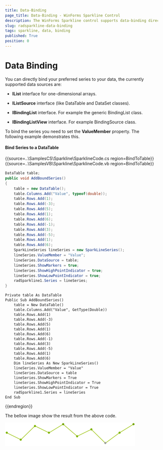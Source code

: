 ```yaml
---
title: Data-Binding
page_title: Data-Binding - WinForms Sparkline Control
description: The WinForms Sparkline control supports data-binding directly to IList, IListSource, IBindingList, etc. Learn how to populate it with data. 
slug: radsparkline-data-binding
tags: sparkline, data, binding
published: True
position: 0
---
```


# Data Binding

You can directly bind your preferred series to your data, the currently supported data sources are:

* __IList__ interface for one-dimensional arrays.

* __IListSource__ interface (like DataTable and DataSet classes).

* __IBindingList__ interface. For example the generic BindingList class.

* __IBindingListView__ interface. For example BindingSource class.

To bind the series you need to set the __ValueMember__ property. The following example demonstrates this.

#### Bind Series to a DataTable

{{source=..\SamplesCS\Sparkline\SparklineCode.cs region=BindToTable}} 
{{source=..\SamplesVB\Sparkline\SparklineCode.vb region=BindToTable}}
````C#
DataTable table;
public void AddBoundSeries()
{
    table = new DataTable();
    table.Columns.Add("Value", typeof(double));
    table.Rows.Add(1);
    table.Rows.Add(-3);
    table.Rows.Add(5);
    table.Rows.Add(1);
    table.Rows.Add(6);
    table.Rows.Add(-1);
    table.Rows.Add(3);
    table.Rows.Add(-5);
    table.Rows.Add(1);
    table.Rows.Add(6);
    SparkLineSeries lineSeries = new SparkLineSeries();
    lineSeries.ValueMember = "Value";
    lineSeries.DataSource = table;
    lineSeries.ShowMarkers = true;
    lineSeries.ShowHighPointIndicator = true;
    lineSeries.ShowLowPointIndicator = true;
    radSparkline1.Series = lineSeries;
}

````
````VB.NET
Private table As DataTable
Public Sub AddBoundSeries()
    table = New DataTable()
    table.Columns.Add("Value", GetType(Double))
    table.Rows.Add(1)
    table.Rows.Add(-3)
    table.Rows.Add(5)
    table.Rows.Add(1)
    table.Rows.Add(6)
    table.Rows.Add(-1)
    table.Rows.Add(3)
    table.Rows.Add(-5)
    table.Rows.Add(1)
    table.Rows.Add(6)
    Dim lineSeries As New SparkLineSeries()
    lineSeries.ValueMember = "Value"
    lineSeries.DataSource = table
    lineSeries.ShowMarkers = True
    lineSeries.ShowHighPointIndicator = True
    lineSeries.ShowLowPointIndicator = True
    radSparkline1.Series = lineSeries
End Sub

````
 

{{endregion}} 

The bellow image show the result from the above code.

 ![](images/sparkline-data-binding001.png)

 